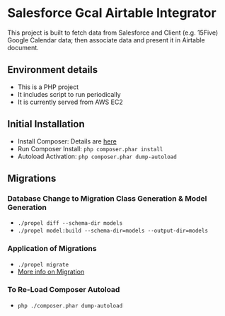 # Salesforce Gcal Airtable Integrator

This project is built to fetch data from Salesforce and Client (e.g. 15Five) Google Calendar data; then associate data 
and present it in Airtable document.
 
## Environment details

* This is a PHP project
* It includes script to run periodically
* It is currently served from AWS EC2

## Initial Installation

* Install Composer: Details are [here](https://getcomposer.org/download/)
* Run Composer Install: `php composer.phar install`
* Autoload Activation: `php composer.phar dump-autoload`

## Migrations

### Database Change to Migration Class Generation & Model Generation
* `./propel diff --schema-dir models`
* `./propel model:build --schema-dir=models --output-dir=models`

### Application of Migrations
* `./propel migrate`
* [More info on Migration](http://propelorm.org/documentation/09-migrations.html)

### To Re-Load Composer Autoload 
* `php ./composer.phar dump-autoload`